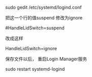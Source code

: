 

sudo gedit /etc/systemd/logind.conf


把这一个行的值suspend 修改为ignore

#HandleLidSwitch=suspend

改成这样

HandleLidSwitch=ignore



保存文件以后， 重启Login Manager服务

sudo restart systemd-logind
